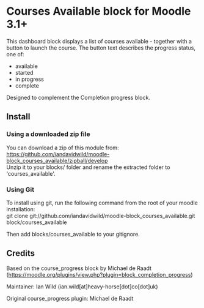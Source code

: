 # Courses Available block for Moodle 3.1+

This dashboard block displays a list of courses available - together with a button to launch the course. The button
text describes the progress status, one of:
- available
- started
- in progress
- complete

Designed to complement the Completion progress block.

## Install
### Using a downloaded zip file
You can download a zip of this module from: https://github.com/iandavidwild/moodle-block_courses_available/zipball/develop  
Unzip it to your blocks/ folder and rename the extracted folder to 'courses_available'.
### Using Git
To install using git, run the following command from the root of your moodle installation:  
git clone git://github.com/iandavidwild/moodle-block_courses_available.git block/courses_available  

Then add blocks/courses_available to your gitignore.

## Credits
Based on the course_progress block by Michael de Raadt (https://moodle.org/plugins/view.php?plugin=block_completion_progress)

Maintainer: Ian Wild (ian.wild[at]heavy-horse[dot]co[dot]uk)
  
Original course_progress plugin: Michael de Raadt
